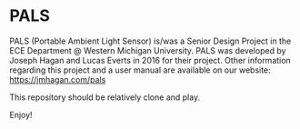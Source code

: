 # PALS
PALS (Portable Ambient Light Sensor) is/was a Senior Design Project in the ECE Department @ Western Michigan University.
PALS was developed by Joseph Hagan and Lucas Everts in 2016 for their project.
Other information regarding this project and a user manual are available on our website: https://jmhagan.com/pals

This repository should be relatively clone and play.

Enjoy!
